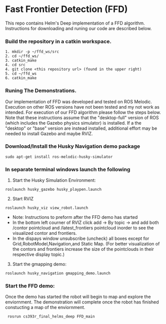 # Fast Frontier Detection (FFD) 

This repo contains Helm's Deep implementation of a FFD algorithm. Instructions for downloading and runing our code are described below. 

### Build the repository in a catkin workspace.
```
1. mkdir -p ~/ffd_ws/src
2. cd ~/ffd_ws/
3. catkin_make
4. cd src
4. git clone <this repository url> (found in the upper right)
5. cd ~/ffd_ws
6. catkin_make
```
### Runing The Demonstrations. 

Our implementation of FFD was developed and tested on ROS Melodic. Execution on other ROS versions have not been tested and my not work as intended. For execution of our FFD algorithm please follow the steps below. Note that these instructions assume that the "desktop-full" version of ROS (which includes the Gazebo physics simulator) is installed. If a the "desktop" or "base" version are instead installed, additional effort may be needed to install Gazebo and maybe RVIZ.

### Download/Install the Husky Navigation demo package
```
sudo apt-get install ros-melodic-husky-simulator
```
### In separate terminal windows launch the following

1. Start the Husky Simulation Environment:

```
roslaunch husky_gazebo husky_playpen.launch
```
2. Start RVIZ 

```
roslaunch husky_viz view_robot.launch
```
- Note: Instructions to preform after the FFD demo has started
- In the bottom left courner of RVIZ click add -> By topic ->  and add both /contor pointcloud and /latest_frontiers pointcloud inorder to see the visualized contor and frontiers. 
- In the dispays window unsubscribe (uncheck) all boxes except for Grid,RobotModel,Navigation,and Static Map. (For better visualization of the contors and frontiers increase the size of the pointclouds in their respective display topic.) 

3. Start the gmapping demo:
```
roslaunch husky_navigation gmapping_demo.launch
```   
### Start the FFD demo:
Once the demo has started the robot will begin to map and explore the enviornment. The demonstration will complete once the robot has finished constucting a map of the enviornment. 

```
 rosrun cs393r_final_helms_deep FFD_main
```

